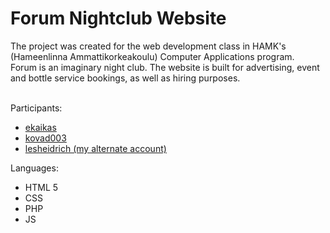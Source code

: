 # Forum Nightclub Website
The project was created for the web development class in HAMK's (Hameenlinna Ammattikorkeakoulu) Computer Applications program.<br>
Forum is an imaginary night club. The website is built for advertising, event and bottle service bookings, as well as hiring purposes.<br>
<br>

Participants:
<ul>
  <li><a href="https://github.com/ekaikas">ekaikas</a></li>
  <li><a href="https://github.com/kovad003">kovad003</a></li>
  <li><a href="https://github.com/lesheidrich"</li>lesheidrich (my alternate account)</a></li> 
</ul>

Languages:
<ul>
<li>HTML 5</li>
<li>CSS</li>
<li>PHP</li>
<li>JS</li>
</ul>
